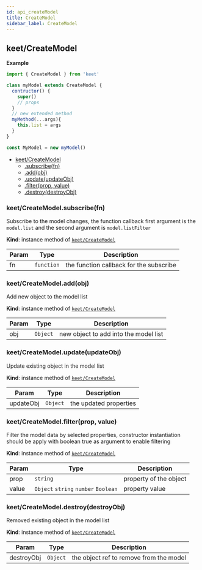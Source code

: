 ```yaml
---
id: api_createModel
title: CreateModel
sidebar_label: CreateModel
---
```


## keet/CreateModel
**Example**  
```js
import { CreateModel } from 'keet'

class myModel extends CreateModel {
  contructor() {
    super()
    // props
  }
  // new extended method
  myMethod(...args){
    this.list = args
  }
}

const MyModel = new myModel()
```

* [keet/CreateModel](#module_keet/CreateModel)
    * [.subscribe(fn)](#module_keet/CreateModel+subscribe)
    * [.add(obj)](#module_keet/CreateModel+add)
    * [.update(updateObj)](#module_keet/CreateModel+update)
    * [.filter(prop, value)](#module_keet/CreateModel+filter)
    * [.destroy(destroyObj)](#module_keet/CreateModel+destroy)

<a name="module_keet/CreateModel+subscribe"></a>

### keet/CreateModel.subscribe(fn)
Subscribe to the model changes, the function callback first argument
is the ```model.list``` and the second argument is ```model.listFilter```

**Kind**: instance method of [<code>keet/CreateModel</code>](#module_keet/CreateModel)  

| Param | Type | Description |
| --- | --- | --- |
| fn | <code>function</code> | the function callback for the subscribe |

<a name="module_keet/CreateModel+add"></a>

### keet/CreateModel.add(obj)
Add new object to the model list

**Kind**: instance method of [<code>keet/CreateModel</code>](#module_keet/CreateModel)  

| Param | Type | Description |
| --- | --- | --- |
| obj | <code>Object</code> | new object to add into the model list |

<a name="module_keet/CreateModel+update"></a>

### keet/CreateModel.update(updateObj)
Update existing object in the model list

**Kind**: instance method of [<code>keet/CreateModel</code>](#module_keet/CreateModel)  

| Param | Type | Description |
| --- | --- | --- |
| updateObj | <code>Object</code> | the updated properties |

<a name="module_keet/CreateModel+filter"></a>

### keet/CreateModel.filter(prop, value)
Filter the model data by selected properties, constructor
instantiation should be apply with boolean true as argument
to enable filtering

**Kind**: instance method of [<code>keet/CreateModel</code>](#module_keet/CreateModel)  

| Param | Type | Description |
| --- | --- | --- |
| prop | <code>string</code> | property of the object |
| value | <code>Object</code> <code>string</code> <code>number</code> <code>Boolean</code> | property value |

<a name="module_keet/CreateModel+destroy"></a>

### keet/CreateModel.destroy(destroyObj)
Removed existing object in the model list

**Kind**: instance method of [<code>keet/CreateModel</code>](#module_keet/CreateModel)  

| Param | Type | Description |
| --- | --- | --- |
| destroyObj | <code>Object</code> | the object ref to remove from the model |

